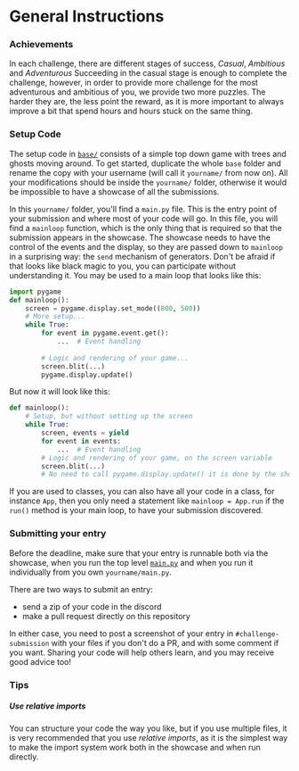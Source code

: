 # General Instructions

### Achievements

In each challenge, there are different stages of success, *Casual*, *Ambitious*
and *Adventurous*
Succeeding in the casual stage is enough to complete the challenge,
however, in order to provide more challenge for the most adventurous
and ambitious of you, we provide two more puzzles.
The harder they are, the less point the reward,
as it is more important to always improve a bit that spend hours and hours
stuck on the same thing.

### Setup Code

The setup code in [`base/`](./base) consists of a simple top down game with trees and ghosts moving around.
To get started, duplicate the whole `base` folder and rename the copy with your username
(will call it `yourname/` from now on). All your modifications should be inside the `yourname/` folder,
otherwise it would be impossible to have a showcase of all the submissions.

In this `yourname/` folder, you'll find a `main.py` file. This is the entry point of your submission and where
most of your code will go.
In this file, you will find a `mainloop` function, which is the only thing that is required so that the submission
appears in the showcase. The showcase needs to have the control of the events and the display, so they are
passed down to `mainloop` in a surprising way: the `send` mechanism of generators.
Don't be afraid if that looks like black magic to you,
you can participate without understanding it.
You may be used to a main loop that looks like this:

```python
import pygame
def mainloop():
    screen = pygame.display.set_mode((800, 500))
    # More setup...
    while True:
        for event in pygame.event.get():
            ...  # Event handling
        
        # Logic and rendering of your game...
        screen.blit(...)
        pygame.display.update()
```

But now it will look like this:
```python
def mainloop():
    # Setup, but without setting up the screen
    while True:
        screen, events = yield
        for event in events:
            ...  # Event handling
        # Logic and rendering of your game, on the screen variable
        screen.blit(...)
        # No need to call pygame.display.update() it is done by the showcase.
```

If you are used to classes, you can also have all your code in a class, for instance `App`,
then you only need a statement like `mainloop = App.run` if the `run()` method is your main loop,
to have your submission discovered.

### Submitting your entry

Before the deadline, make sure that your entry is runnable both via the showcase,
when you run the top level [`main.py`](../main.py) and when you run it individually
from you own `yourname/main.py`.

There are two ways to submit an entry:
- send a zip of your code in the discord
- make a pull request directly on this repository

In either case, you need to post a screenshot of your entry in `#challenge-submission`
with your files if you don't do a PR, and with some comment if you want.
Sharing your code will help others learn, and you may receive good advice too!

### Tips

##### Use relative imports

You can structure your code the way you like, but if you use multiple files,
it is very recommended that you use *relative imports*, as it is the simplest way to
make the import system work both in the showcase and when run directly.

